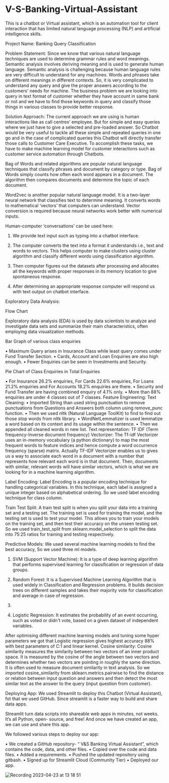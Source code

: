 # V-S-Banking-Virtual-Assistant
This is a chatbot or Virtual assistant, which is an automation tool for client interaction that has limited natural language processing (NLP) and artificial intelligence skills.

Project Name: Banking Query Classification


Problem Statement:
Since we know that various natural language techniques are used to determine grammar rules and word meanings. Semantic analysis involves deriving meaning and is used to generate human language. Semantic analysis is challenging because human language rules are very difficult to understand for any machines. Words and phrases take on different meanings in different contexts. So, it is very complicated to understand any query and give the proper answers according to the customers’ needs for machine.
The business problem we are looking into query in text format of customer whether they have account in same bank or not and we have to find those keywords in query and classify those things in various classes to provide better response.



Solution Approach:
The current approach we are using is human interactions like as call centres’ employee. But for simple and easy queries where we just have to give a selected and pre-loaded answer. So Chatbot would be very useful to tackle all these simple and repeated queries in one go and in the case of complicated queries this Chatbot will directly transfer those calls to Customer Care Executive.
To accomplish these tasks, we have to make machine learning model for customer interactions such as customer service automation through Chatbots.

Bag of Words and related algorithms are popular natural language techniques that classify phrases and document by category or type. Bag of Words simply counts how often each word appears in a document. The algorithm then compares documents and determine the topic of each document.

Word2vec is another popular natural language model. It is a two-layer neural network that classifies text to determine meaning. It converts words to mathematical ‘vectors’ that computers can understand. Vector conversion is required because neural networks work better with numerical inputs.

Human-computer ‘conversations’ can be used here:


1.	We provide text input such as typing into a chatbot interface.

2.	The computer converts the text into a format it understands i.e., text and words to vectors. This helps computer to make clusters using cluster algorithm and classify different words using classification algorithm.

3.	Then computer figures out the datasets after processing and allocates all the keywords with proper responses in its memory location to give spontaneous response.

4.	After determining an appropriate response computer will respond us with text output on chatbot interface.
 
 

 


Exploratory Data Analysis:
 
Flow Chart
 

Exploratory data analysis (EDA) is used by data scientists to analyze and investigate data sets and summarize their main characteristics, often employing data visualization methods.

Bar Graph of various class enquiries


•	Maximum Query arises in Insurance Class while least query comes under Fund Transfer Section.
•	Cards, Account and Loan Enquiries are also high enough.
•	Fewer Enquiries can be seen in Investments and Security.
 
 


Pie Chart of Class Enquiries in Total Enquiries


•	For Insurance 26.2% enquiries, For Cards 22.6% enquiries, For Loans 21.2% enquiries and For Accounts 18.2% enquiries are there.
•	Security and Fund Transfer are having combined enquiry of 4.1% only.
•	More than 88% enquiries are under 4 classes out of 7 classes.
Feature Engineering:
Text Cleaning:
•	Imported String than used string punctuation to remove punctuations from Questions and Answers both column using remove_punc function.
•	Then we used nltk (Natural Language ToolKit) to find to find out those stop words from nltk library.
•	WordNetLemmatizer is used lemmatize a word based on its context and its usage within the sentence.
•	Then we appended all cleaned words in new list.
Text representation:
TF IDF (Term frequency-Inverse document frequency) Vectorizer:
The Tf-idf Vectorizer uses an in-memory vocabulary (a python dictionary) to map the most frequent words to feature indices and hence compute a word occurrence frequency (sparse) matrix.
Actually TF-IDF Vectorizer enables us to gives us a way to associate each word in a document with a number that represents how relevant each word is in that document. Then, documents with similar, relevant words will have similar vectors, which is what we are looking for in a machine learning algorithm.
 
Label Encoding:
Label Encoding is a popular encoding technique for handling categorical variables. In this technique, each label is assigned a unique integer based on alphabetical ordering. So we used label encoding technique for class column.


Train Test Split:
A train test split is when you split your data into a training set and a testing set. The training set is used for training the model, and the testing set is used to test your model. This allows you to train your models on the training set, and then test their accuracy on the unseen testing set.
So we used train_test_split from sklearn.model_selection to split the data into 75:25 ratios for training and testing respectively.


Predictive Models:
We used several machine learning models to find the best accuracy, So we used three ml models.
1.	SVM (Support Vector Machine): It is a type of deep learning algorithm that performs supervised learning for classification or regression of data groups.


2.	Random Forest: It is a Supervised Machine Learning Algorithm that is used widely in Classification and Regression problems. It builds decision trees on different samples and takes their majority vote for classification and average in case of regression.
3.
 
 
4. Logistic Regression: It estimates the probability of an event occurring, such as voted or didn't vote, based on a given dataset of independent variables.





After optimising different machine learning models and tuning some hyper parameters we got that Logistic regression gives highest accuracy 88% with best parameters of C:1 and linear kernel.
Cosine similarity:
Cosine similarity measures the similarity between two vectors of an inner product space. It is measured by the cosine of the angle between two vectors and determines whether two vectors are pointing in roughly the same direction. It is often used to measure document similarity in text analysis.
So we imported cosine_similarity from sklearn.metrics.pairwise to find the distance or relation between input question and answers and then detect the most similar text as the answer to the query (input question from customer).







 
Deploying App:
We used Streamlit to deploy this Chatbot (Virtual Assistant), fot that we used GitHub. Since streamlit is a faster way to build and share data apps.

Streamlit turn data scripts into shareable web apps in minutes, not weeks. It’s all Python, open- source, and free! And once we have created an app, we can use and share this app.

We followed various steps to deploy our app:

•	We created a GitHub repository- “ V&S Banking Virtual Assistant”, which contains the code, data, and other files.
•	Copied over the code and data files.
•	Added a requirements.
•	Pushed the updated repository using gitbash.
•	Signed up for Streamlit Cloud (Community Tier)
•	Deployed our app.









![Recording 2023-04-23 at 13 18 51](https://user-images.githubusercontent.com/117761581/233827224-76499f97-8cec-4eab-af1c-f0095518aff7.gif)

